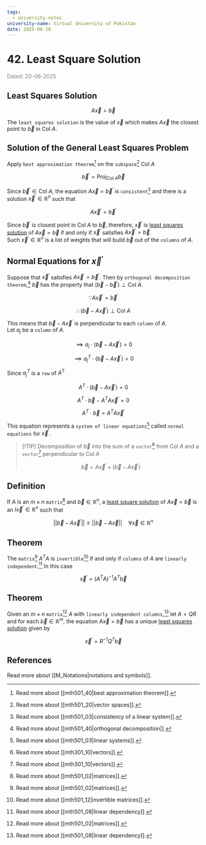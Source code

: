 ```yaml
---
tags:
  - university-notes
university-name: Virtual University of Pakistan
date: 2025-06-20
---
```


# 42. Least Square Solution

<span style="color: gray;">Dated: 20-06-2025</span>

## Least Squares Solution

$$A \vec x = \vec b$$

The `least squares solution` is the value of $\vec x$ which makes $A \vec x$ the closest point to $\vec b$ in $\text{Col } A$.

## Solution of the General Least Squares Problem

Apply `best approximation theorem`[^1] on the `subspace`[^2] $\text{Col }A$

$$\vec b^\prime = \text{Proj}_{\text{Col }A} \vec b$$

Since $\vec b^\prime \in \text{Col } A$, the equation $A \vec x = \vec b^\prime$ is `consistent`[^3] and there is a solution $\vec x^\prime \in \mathbb R^n$ such that  

$$A \vec x^\prime = \vec b^\prime$$

Since $\vec b^\prime$ is closest point in $\text{Col }A$ to $\vec b$, therefore, $\vec x^\prime$ is [least squares solution](#least-squares-solution) of $A \vec x = \vec b$ if and only if $\vec x^\prime$ satisfies $A \vec x^\prime = \vec b$.  
Such $\vec x^\prime \in \mathbb R^n$ is a list of weights that will build $\vec b$ out of the `columns` of $A$.

## Normal Equations for $\vec x^\prime$

Suppose that $\vec x^\prime$ satisfies $A \vec x^\prime = \vec b^\prime$. Then by `orthogonal decomposition theorem`,[^4] $\vec b$ has the property that $(\vec b - \vec b^\prime) \perp \text{Col }A$.  

$$\because A \vec x^\prime = \vec b^\prime$$

$$\therefore (\vec b - A \vec x^\prime) \perp \text{Col } A$$

This means that $\vec b - A \vec x^\prime$ is perpendicular to each `column` of $A$.  
Let $a_j$ be a `column` of $A$.  

$$\implies a_j \cdot (\vec b - A \vec x^\prime) = 0$$

$$\implies a_j^T \cdot (\vec b - A \vec x^\prime) = 0$$

Since $a^T_j$ is a `row` of $A^T$

$$A^T \cdot (\vec b - A \vec x^\prime) = 0$$

$$A^T \cdot \vec b - A^TA \vec x^\prime = 0$$

$$A^T \cdot \vec b = A^TA \vec x^\prime$$

This equation represents a `system of linear equations`[^5] called `normal equations` for $\vec x^\prime$.

> [!TIP] Decomposition of $\vec b$ into the sum of a `vector`[^6] from $\text{Col } A$ and a `vector`[^6] perpendicular to $\text{Col }A$  
> 
> $$\vec b = A \vec x^\prime + (\vec b - A \vec x^\prime)$$

## Definition

If $A$ is an $m \times n$ `matrix`[^7] and $\vec b \in \mathbb R^n$, a [least square solution](#least-square-solution) of $A \vec x = \vec b$ is an $I \vec x^\prime \in \mathbb R^n$ such that  

$$||\vec b - A \vec x^\prime|| \le ||\vec b - A \vec x|| \quad \forall \vec x \in \mathbb R^n$$

## Theorem

The `matrix`[^7] $A^TA$ is `invertible`[^8] if and only if `columns` of $A$ are `linearly independent`.[^9] In this case  

$$\vec x^\prime = (A^TA)^{-1} A^T \vec b$$

## Theorem

Given an $m \times n$ `matrix`[^7] $A$ with `linearly independent columns`,[^9] let $A = QR$ and for each $\vec b \in \mathbb R^m$, the equation $A \vec x = \vec b$ has a unique [least squares solution](#least-squares-solution) given by  

$$\vec x^\prime = R^{-1} Q^T \vec b$$

## References

Read more about [[M_Notations|notations and symbols]].

[^1]: Read more about [[mth501_40|best approximation theorem]].
[^2]: Read more about [[mth501_20|vector spaces]].
[^3]: Read more about [[mth501_03|consistency of a linear system]].
[^4]: Read more about [[mth501_40|orthogonal decomposition]].
[^5]: Read more about [[mth501_03|linear systems]].
[^6]: Read more about [[mth301_10|vectors]].
[^7]: Read more about [[mth501_02|matrices]].
[^8]: Read more about [[mth501_12|invertible matrices]].
[^9]: Read more about [[mth501_08|linear dependency]].
